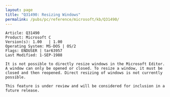 ```yaml
---
layout: page
title: "Q31490: Resizing Windows"
permalink: /pubs/pc/reference/microsoft/kb/Q31490/
---
```


	Article: Q31490
	Product: Microsoft C
	Version(s): 1.00   | 1.00
	Operating System: MS-DOS | OS/2
	Flags: ENDUSER | tar63957
	Last Modified: 1-SEP-1988
	
	It is not possible to directly resize windows in the Microsoft Editor.
	A window can only be opened or closed. To resize a window, it must be
	closed and then reopened. Direct resizing of windows is not currently
	possible.
	
	This feature is under review and will be considered for inclusion in a
	future release.
